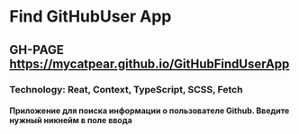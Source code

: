 # Find GitHubUser App
## GH-PAGE https://mycatpear.github.io/GitHubFindUserApp
### Technology: Reat, Context, TypeScript, SCSS, Fetch
#### Приложение для поиска информации о пользователе Github. Введите нужный никнейм в поле ввода
